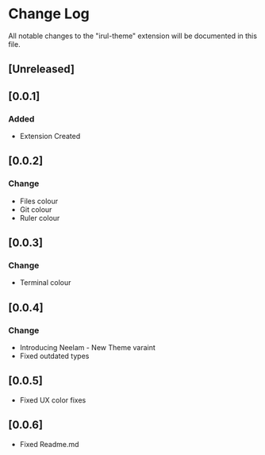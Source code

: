# Change Log

All notable changes to the "irul-theme" extension will be documented in this file.

<!-- Check [Keep a Changelog](http://keepachangelog.com/) for recommendations on how to structure this file. -->

## [Unreleased]

## [0.0.1]

### Added

- Extension Created

## [0.0.2]

### Change

- Files colour
- Git colour
- Ruler colour

## [0.0.3]

### Change

- Terminal colour

## [0.0.4]

### Change

- Introducing Neelam - New Theme varaint
- Fixed outdated types

## [0.0.5]

- Fixed UX color fixes

## [0.0.6]

- Fixed Readme.md
